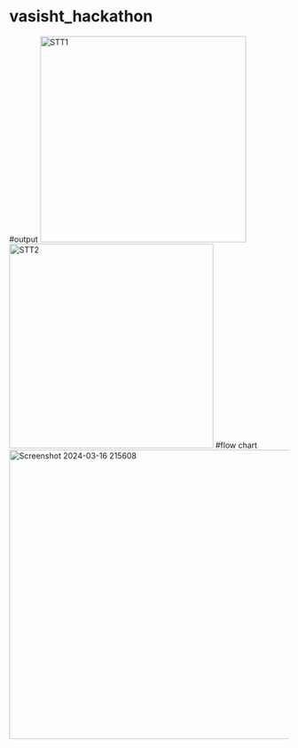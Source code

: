 # vasisht_hackathon

#output
<img width="371" alt="STT1" src="https://github.com/Pradeepyadav29/vasisht_hackathon/assets/159606456/ec8de077-7210-489e-9196-dd21b337230d">
<img width="368" alt="STT2" src="https://github.com/Pradeepyadav29/vasisht_hackathon/assets/159606456/657154f5-2896-4116-ae3b-e82bf475506a">
#flow chart
<img width="521" alt="Screenshot 2024-03-16 215608" src="https://github.com/Pradeepyadav29/vasisht_hackathon/assets/159606456/1434cb31-1e61-4977-b996-051a260508da">
